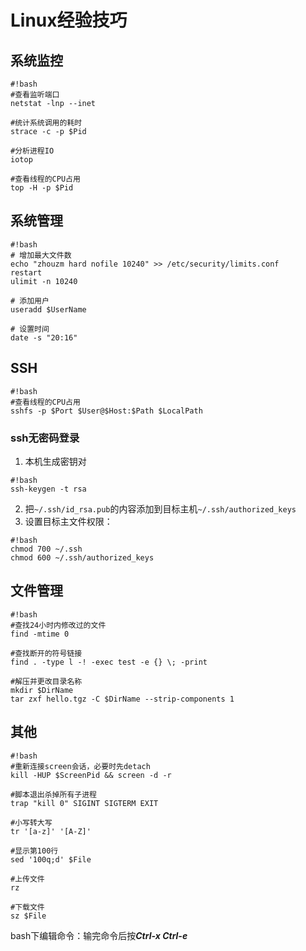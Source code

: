 # Linux经验技巧

## 系统监控
```
#!bash
#查看监听端口
netstat -lnp --inet

#统计系统调用的耗时
strace -c -p $Pid

#分析进程IO
iotop

#查看线程的CPU占用
top -H -p $Pid
```

## 系统管理
```
#!bash
# 增加最大文件数
echo "zhouzm hard nofile 10240" >> /etc/security/limits.conf
restart
ulimit -n 10240

# 添加用户
useradd $UserName

# 设置时间
date -s "20:16"
```

## SSH
```
#!bash
#查看线程的CPU占用
sshfs -p $Port $User@$Host:$Path $LocalPath
```
### ssh无密码登录
1. 本机生成密钥对
```
#!bash
ssh-keygen -t rsa
```  
2. 把`~/.ssh/id_rsa.pub`的内容添加到目标主机`~/.ssh/authorized_keys`  
3. 设置目标主文件权限：
```
#!bash
chmod 700 ~/.ssh
chmod 600 ~/.ssh/authorized_keys
```

## 文件管理
```
#!bash
#查找24小时内修改过的文件
find -mtime 0

#查找断开的符号链接
find . -type l -! -exec test -e {} \; -print

#解压并更改目录名称
mkdir $DirName
tar zxf hello.tgz -C $DirName --strip-components 1
```

## 其他
```
#!bash
#重新连接screen会话，必要时先detach
kill -HUP $ScreenPid && screen -d -r

#脚本退出杀掉所有子进程
trap "kill 0" SIGINT SIGTERM EXIT

#小写转大写
tr '[a-z]' '[A-Z]'

#显示第100行
sed '100q;d' $File

#上传文件
rz

#下载文件
sz $File
```
bash下编辑命令：输完命令后按***Ctrl-x Ctrl-e***